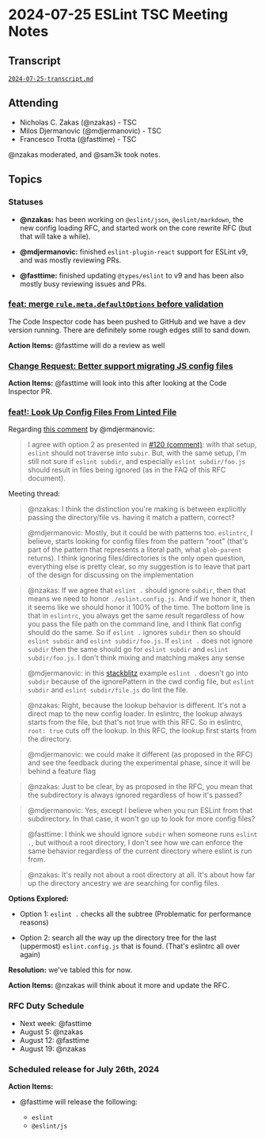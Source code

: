 # 2024-07-25 ESLint TSC Meeting Notes

## Transcript

[`2024-07-25-transcript.md`](2024-07-25-transcript.md)

## Attending

- Nicholas C. Zakas (@nzakas) - TSC
- Milos Djermanovic (@mdjermanovic) - TSC
- Francesco Trotta (@fasttime) - TSC

@nzakas moderated, and @sam3k took notes.

## Topics

### Statuses

* **@nzakas:**  has been working on `@eslint/json`, `@eslint/markdown`, the new config loading RFC, and started work on the core rewrite RFC (but that will take a while).

* **@mdjermanovic:** finished `eslint-plugin-react` support for ESLint v9, and was mostly reviewing PRs.

* **@fasttime:** finished updating `@types/eslint` to v9 and has been also mostly busy reviewing issues and PRs.


### [feat: merge `rule.meta.defaultOptions` before validation](https://github.com/eslint/eslintrc/pull/166)

The Code Inspector code has been pushed to GitHub and we have a dev version running. There are definitely some rough edges still to sand down.

**Action Items:** @fasttime will do a review as well

### [Change Request: Better support migrating JS config files](https://github.com/eslint/rewrite/issues/64)

**Action Items:** @fasttime will look into this after looking at the Code Inspector PR.

### [feat!: Look Up Config Files From Linted File](https://github.com/eslint/rfcs/pull/120)

Regarding [this comment](https://github.com/eslint/rfcs/pull/120#issuecomment-2251117016) by @mdjermanovic:

> I agree with option 2 as presented in [#120 (comment)](https://github.com/eslint/rfcs/pull/120#issuecomment-2221153450): with that setup, `eslint` should not traverse into `subir`. But, with the same setup, I'm still not sure if `eslint subdir`, and especially `eslint subdir/foo.js` should result in files being ignored (as in the FAQ of this RFC document).

Meeting thread:

> @nzakas: I think the distinction you're making is between explicitly passing the directory/file vs. having it match a pattern, correct?

> @mdjermanovic: Mostly, but it could be with patterns too. `eslintrc`, I believe, starts looking for config files from the pattern "root" (that's part of the pattern that represents a literal path, what `glob-parent` returns). I think ignoring files/directories is the only open question, everything else is pretty clear, so my suggestion is to leave that part of the design for discussing on the implementation

> @nzakas: If we agree that `eslint .` should ignore `subdir`, then that means we need to honor `./eslint.config.js`. And if we honor it, then it seems like we should honor it 100% of the time. The bottom line is that in `eslintrc`, you always get the same result regardless of how you pass the file path on the command line, and I think flat config should do the same. So if `eslint .` ignores `subdir` then so should `eslint subdir` and `eslint subdir/foo.js`. If `eslint .` does not ignore `subdir` then the same should go for `eslint subdir` and `eslint subdir/foo.js`. I don't think mixing and matching makes any sense

> @mdjermanovic: in this [stackblitz](https://discord.com/channels/688543509199716507/688545247843713092/1266133982689628303) example `eslint .` doesn't go into `subdir` because of the ignorePattern in the cwd config file, but `eslint subdir` and `eslint subdir/file.js` do lint the file. 

> @nzakas: Right, because the lookup behavior is different. It's not a direct map to the new config loader. In eslintrc, the lookup always starts from the file, but that's not true with this RFC. So in eslintrc, `root: true` cuts off the lookup. In this RFC, the lookup first starts from the directory.

> @mdjermanovic: we could make it different (as proposed in the RFC) and see the feedback during the experimental phase, since it will be behind a feature flag

> @nzakas: Just to be clear, by as proposed in the RFC, you mean that the subdirectory is always ignored regardless of how it's passed?

> @mdjermanovic: Yes, except I believe when you run ESLint from that subdirectory. In that case, it won't go up to look for more config files?

> @fasttime: I think we should ignore `subdir` when someone runs `eslint .`, but without a root directory, I don't see how we can enforce the same behavior regardless of the current directory where eslint is run from.

> @nzakas: It's really not about a root directory at all. It's about how far up the directory ancestry we are searching for config files.

**Options Explored:**

* Option 1: `eslint .` checks all the subtree (Problematic for performance reasons)

* Option 2: search all the way up the directory tree for the last (uppermost) `eslint.config.js` that is found. (That's eslintrc all over again)

**Resolution:** we've tabled this for now.

**Action Items:** @nzakas will think about it more and update the RFC.

### RFC Duty Schedule

* Next week: @fasttime
* August 5: @nzakas
* August 12: @fasttime 
* August 19: @nzakas

### Scheduled release for July 26th, 2024

**Action Items:**

- @fasttime will release the following:

  - `eslint`
  - `@eslint/js`